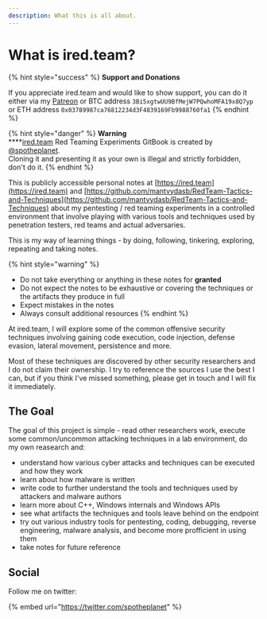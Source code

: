 ```yaml
---
description: What this is all about.
---
```


# What is ired.team?

{% hint style="success" %}
**Support and Donations**

If you appreciate ired.team and would like to show support, you can do it either via my [Patreon](http://patreon.com/iredteam) or BTC address `3Bi5xgtwUU9BfMejW7PQwhoMFA19x8Q7yp` or ETH address `0x03789987ca76812234d3F4839169Fb9988760fa1`
{% endhint %}

{% hint style="danger" %}
**Warning**\
****[ired.team](https://ired.team) Red Teaming Experiments GitBook is created by [@spotheplanet](https://twitter.com/spotheplanet). \
Cloning it and presenting it as your own is illegal and strictly forbidden, don't do it.
{% endhint %}

This is publicly accessible personal notes at [https://ired.team](https://ired.team) and [https://github.com/mantvydasb/RedTeam-Tactics-and-Techniques](https://github.com/mantvydasb/RedTeam-Tactics-and-Techniques) about my pentesting / red teaming experiments in a controlled environment that involve playing with various tools and techniques used by penetration testers, red teams and actual adversaries.

This is my way of learning things - by doing, following, tinkering, exploring, repeating and taking notes.

{% hint style="warning" %}
* Do not take everything or anything in these notes for **granted**&#x20;
* Do not expect the notes to be exhaustive or covering the techniques or the artifacts they produce in full
* Expect mistakes in the notes
* Always consult additional resources
{% endhint %}

At ired.team, I will explore some of the common offensive security techniques involving gaining code execution, code injection, defense evasion, lateral movement, persistence and more.

Most of these techniques are discovered by other security researchers and I do not claim their ownership. I try to reference the sources I use the best I can, but if you think I've missed something, please get in touch and I will fix it immediately.

## The Goal

The goal of this project is simple - read other researchers work, execute some common/uncommon attacking techniques in a lab environment, do my own reasearch and:

* understand how various cyber attacks and techniques can be executed and how they work
* learn about how malware is written
* write code to further understand the tools and techniques used by attackers and malware authors
* learn more about C++, Windows internals and Windows APIs
* see what artifacts the techniques and tools leave behind on the endpoint
* try out various industry tools for pentesting, coding, debugging, reverse engineering, malware analysis, and become more profficient in using them
* take notes for future reference

## Social

Follow me on twitter:

{% embed url="https://twitter.com/spotheplanet" %}

